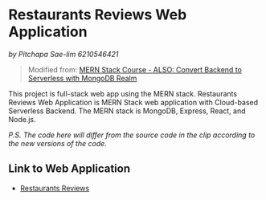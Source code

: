# Restaurants Reviews Web Application
*by Pitchapa Sae-lim 6210546421*

> Modified from: [MERN Stack Course - ALSO: Convert Backend to Serverless with MongoDB Realm](https://youtu.be/mrHNSanmqQ4)

This project is full-stack web app using the MERN stack. Restaurants Reviews Web Application is MERN Stack web application with Cloud-based Serverless Backend. The MERN stack is MongoDB, Express, React, and Node.js. 

*P.S. The code here will differ from the source code in the clip according to the new versions of the code.*

## Link to Web Application
* [Restaurants Reviews](restaurant-reviews-acfyd.mongodbstitch.com/)